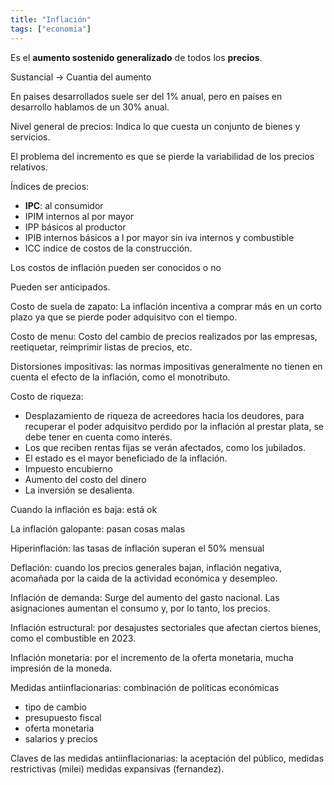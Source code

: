 ```yaml
---
title: "Inflación"
tags: ["economia"]
---
```

Es el **aumento sostenido generalizado** de todos los **precios**.

Sustancial -> Cuantia del aumento

En paises desarrollados suele ser del 1% anual, pero en países en desarrollo hablamos de un 30% anual.

Nivel general de precios: Indica lo que cuesta un conjunto de bienes y servicios.

El problema del incremento es que se pierde la variabilidad de los precios relativos.

Índices de precios:
- **IPC**: al consumidor
- IPIM internos al por mayor
- IPP básicos al productor
- IPIB internos básicos a l por mayor sin iva internos y combustible
- ICC indice de costos de la construcción.

Los costos de inflación pueden ser conocidos o no

Pueden ser anticipados.

Costo de suela de zapato: La inflación incentiva a comprar más en un corto plazo ya que se pierde poder adquisitvo con el tiempo.

Costo de menu: Costo del cambio de precios realizados por las empresas, reetiquetar, reimprimir listas de precios, etc.

Distorsiones impositivas: las normas impositivas generalmente no tienen en cuenta el efecto de la inflación, como el monotributo.

Costo de riqueza:
- Desplazamiento de riqueza de acreedores hacia los deudores, para recuperar el poder adquisitvo perdido por la inflación al prestar plata, se debe tener en cuenta como interés.
- Los que reciben rentas fijas se verán afectados, como los jubilados.
- El estado es el mayor beneficiado de la inflación.
- Impuesto encubierno
- Aumento del costo del dinero
- La inversión se desalienta.

Cuando la inflación es baja: está ok

La inflación galopante: pasan cosas malas

Hiperinflación: las tasas de inflación superan el 50% mensual

Deflación: cuando los precios generales bajan, inflación negativa, acomañada por la caida de la actividad económica y desempleo.

Inflación de demanda: Surge del aumento del gasto nacional. Las asignaciones aumentan el consumo y, por lo tanto, los precios.

Inflación estructural: por desajustes sectoriales que afectan ciertos bienes, como el combustible en 2023.

Inflación monetaria: por el incremento de la oferta monetaria, mucha impresión de la moneda.

Medidas antiinflacionarias: combinación de políticas económicas
- tipo de cambio
- presupuesto fiscal
- oferta monetaria
- salarios y precios

Claves de las medidas antiinflacionarias: la aceptación del público, medidas restrictivas (milei) medidas expansivas (fernandez).